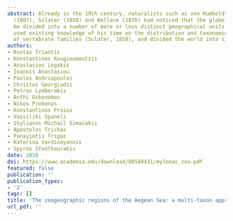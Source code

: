 ```yaml
---
abstract: Already in the 19th century, naturalists such as von Humboldt and Bonpland
  (1807), Sclater (1858) and Wallace (1876) had noticed that the globe’s biota can
  be divided into a number of more or less distinct geographical units. Wallace (1876)
  used existing knowledge of his time on the distribution and taxonomic relationships
  of vertebrate families (Sclater, 1858), and divided the world into six ter-
authors:
- Kostas Triantis
- Konstantinos Kougioumoutzis
- Anastasios Legakis
- Ioannis Anastasiou
- Pavlos Andriopoulos
- Christos Georgiadis
- Petros Lymberakis
- Anthi Oikonomou
- Nikos Probonas
- Konstantinos Proios
- Vassiliki Spaneli
- Stylianos Michail Simaiakis
- Apostolos Trichas
- Panayiotis Trigas
- Katerina Vardinoyannis
- Spyros Sfenthourakis
date: 2018
doi: https://www.academia.edu/download/80588431/mylonas_zoa.pdf
featured: false
publication: ''
publication_types:
- '2'
tags: []
title: 'The zoogeographic regions of the Aegean Sea: a multi-taxon approach'
url_pdf: ''
---
```

